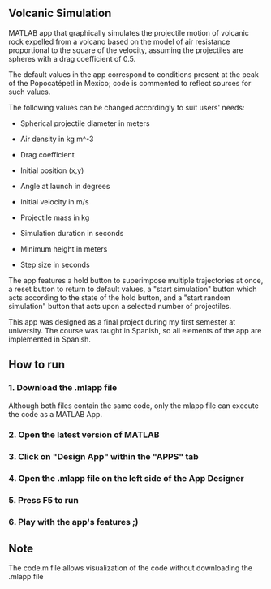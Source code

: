 ## Volcanic Simulation

MATLAB app that graphically simulates the projectile motion of volcanic rock expelled from a volcano based on the model of air resistance proportional to the square of the velocity, assuming the projectiles are spheres with a drag coefficient of 0.5. 

The default values in the app correspond to conditions present at the peak of the Popocatépetl in Mexico; code is commented to reflect sources for such values.

The following values can be changed accordingly to suit users' needs:

- Spherical projectile diameter in meters
  
- Air density in kg m^-3
  
- Drag coefficient

- Initial position (x,y)

- Angle at launch in degrees

- Initial velocity in m/s

- Projectile mass in kg

- Simulation duration in seconds

- Minimum height in meters

- Step size in seconds

The app features a hold button to superimpose multiple trajectories at once, a reset button to return to default values, a "start simulation" button which acts according to the state of the hold button, and a "start random simulation" button that acts upon a selected number of projectiles.

This app was designed as a final project during my first semester at university. The course was taught in Spanish, so all elements of the app are implemented in Spanish.

## How to run

### 1. Download the .mlapp file
Although both files contain the same code, only the mlapp file can execute the code as a MATLAB App.

### 2. Open the latest version of MATLAB
### 3. Click on "Design App" within the "APPS" tab
### 4. Open the .mlapp file on the left side of the App Designer
### 5. Press F5 to run
### 6. Play with the app's features ;)

## Note 
The code.m file allows visualization of the code without downloading the .mlapp file
